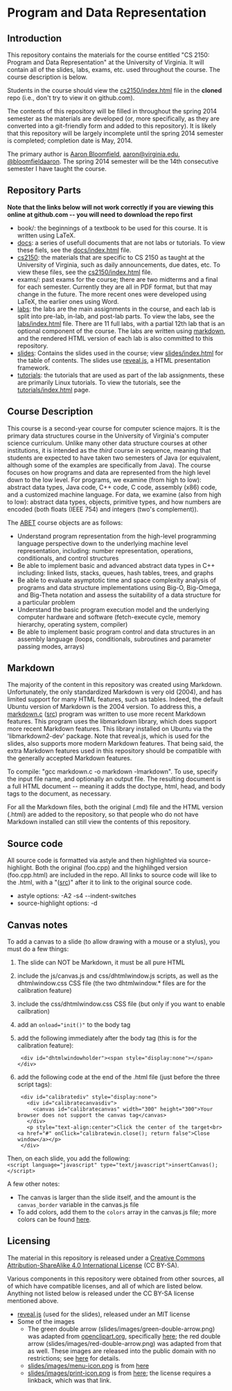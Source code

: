 Program and Data Representation
===============================

Introduction
------------

This repository contains the materials for the course entitled "CS
2150: Program and Data Representation" at the University of Virginia.
It will contain all of the slides, labs, exams, etc. used throughout
the course.  The course description is below.

Students in the course should view the
[cs2150/index.html](cs2150/index.html) file in the **cloned** repo
(i.e., don't try to view it on github.com).

The contents of this repository will be filled in throughout the
spring 2014 semester as the materials are developed (or, more
specifically, as they are converted into a git-friendly form and added
to this repository).  It is likely that this repository will be
largely incomplete until the spring 2014 semester is completed;
completion date is May, 2014.

The primary author is [Aaron
Bloomfield](http://www.cs.virginia.edu/~asb),
[aaron@virginia.edu](<mailto:aaron@virginia.edu>),
[@bloomfieldaaron](http://twitter.com/bloomfieldaaron).  The spring
2014 semester will be the 14th consecutive semester I have taught the
course.


Repository Parts
----------------

**Note that the links below will not work correctly if you are viewing
this online at github.com -- you will need to download the repo first**

- book/: the beginnings of a textbook to be used for this course.  It
  is written using LaTeX.
- [docs](docs/index.html): a series of usefull documents that are not
  labs or tutorials.  To view these fiels, see the
  [docs/index.html](docs/index.html) file.
- [cs2150](cs2150/index.html): the materials that are specific to CS
  2150 as taught at the University of Virginia, such as daily
  announcements, due dates, etc.  To view these files, see the
  [cs2150/index.html](cs2150/index.html) file.
- exams/: past exams for the course; there are two midterms and a
  final for each semester.  Currently they are all in PDF format, but
  that may change in the future.  The more recent ones were developed
  using LaTeX, the earlier ones using Word.
- [labs](labs/index.html): the labs are the main assignments in the
  course, and each lab is split into pre-lab, in-lab, and post-lab
  parts. To view the labs, see the [labs/index.html](labs/index.html)
  file.  There are 11 full labs, with a partial 12th lab that is an
  optional component of the course.  The labs are written using
  [markdown](http://daringfireball.net/projects/markdown/), and the 
  rendered HTML version of each lab is also committed to this
  repository.
- [slides](slides/index.html): Contains the slides used in the course; view
  [slides/index.html](slides/index.html) for the table of contents.
  The slides use [reveal.js](https://github.com/hakimel/reveal.js/), a
  HTML presentation framework.
- [tutorials](tutorials/index.html): the tutorials that are used as
  part of the lab assignments, these are primarily Linux tutorials.
  To view the tutorials, see the
  [tutorials/index.html](tutorials/index.html) page.


Course Description
------------------

This course is a second-year course for computer science majors.  It
is the primary data structures course in the University of Virginia's
computer science curriculum.  Unlike many other data structure courses
at other institutions, it is intended as the *third* course in
sequence, meaning that students are expected to have taken two
semesters of Java (or equivalent, although some of the examples are
specifically from Java).  The course focuses on how programs and data
are represented from the high level down to the low level.  For
programs, we examine (from high to low): abstract data types, Java
code, C++ code, C code, assembly (x86) code, and a customized machine
language.  For data, we examine (also from high to low): abstract data
types, objects, primitive types, and how numbers are encoded (both
floats (IEEE 754) and integers (two's complement)).

The [ABET](http://www.abet.org) course objects are as follows:

- Understand program representation from the high-level programming
  language perspective down to the underlying machine level
  representation, including: number representation, operations,
  conditionals, and control structures
- Be able to implement basic and advanced abstract data types in C++
  including: linked lists, stacks, queues, hash tables, trees, and
  graphs
- Be able to evaluate asymptotic time and space complexity analysis of
  programs and data structure implementations using Big-O, Big-Omega,
  and Big-Theta notation and assess the suitability of a data structure
  for a particular problem
- Understand the basic program execution model and the underlying
  computer hardware and software (fetch-execute cycle, memory hierarchy,
  operating system, compiler)
- Be able to implement basic program control and data structures in an
  assembly language (loops, conditionals, subroutines and parameter
  passing modes, arrays)


Markdown
--------

The majority of the content in this repository was created using
Markdown.  Unfortunately, the only standardized Markdown is very old
(2004), and has limited support for many HTML features, such as
tables.  Indeed, the default Ubuntu version of Markdown is the 2004
version.  To address this, a [markdown.c](utils/markdown.c.html)
([src](utils/markdown.c)) program was written to use more recent
Markdown features.  This program uses the libmarkdown library, which
does support more recent Markdown features.  This library installed on
Ubuntu via the 'libmarkdown2-dev' package.  Note that reveal.js, which
is used for the slides, also supports more modern Markdown features.
That being said, the extra Markdown features used in this repository
should be compatible with the generally accepted Markdown features.

To compile: "gcc markdown.c -o markdown -lmarkdown". To use, specify
the input file name, and optionally an output file.  The resulting
document is a full HTML document -- meaning it adds the doctype, html,
head, and body tags to the document, as necessary.

For all the Markdown files, both the original (.md) file and the HTML
version (.html) are added to the repository, so that people who do not
have Markdown installed can still view the contents of this
repository.


Source code
-----------

All source code is formatted via astyle and then highlighted via
source-highlight.  Both the original (foo.cpp) and the highlihged
version (foo.cpp.html) are included in the repo.  All links to source
code will like to the .html, with a "([src](...))" after it
to link to the original source code.

- astyle options: -A2 -s4 --indent-switches
- source-highlight options: -d


Canvas notes
------------

To add a canvas to a slide (to allow drawing with a mouse or a
stylus), you must do a few things:

1. The slide can NOT be Markdown, it must be all pure HTML
2. include the js/canvas.js and css/dhtmlwindow.js scripts, as well as
   the dhtmlwindow.css CSS file (the two dhtmlwindow.* files are for
   the calibration feature)
3. include the css/dhtmlwindow.css CSS file (but only if you want to
   enable cailbration)
4. add an `onload="init()"` to the body tag
5. add the following immediately after the body tag (this is for
   the calibration feature):

        <div id="dhtmlwindowholder"><span style="display:none"></span></div>

6. add the following code at the end of the .html file (just before
   the three script tags):

        <div id="calibratediv" style="display:none">
          <div id="calibratecanvasdiv">
            <canvas id="calibratecanvas" width="300" height="300">Your browser does not support the canvas tag</canvas>
          </div>
          <p style="text-align:center">Click the center of the target<br><a href="#" onClick="calibratewin.close(); return false">Close window</a></p>
        </div>

Then, on each slide, you add the following:  
`<script language="javascript" type="text/javascript">insertCanvas();</script>`  

A few other notes:

- The canvas is larger than the slide itself, and the amount is the
  `canvas_border` variable in the canvas.js file
- To add colors, add them to the `colors` array in the canvas.js
  file; more colors can be found
  [here](http://www.tutorialspoint.com/html5/html5_color_names.htm).


Licensing
---------

The material in this repository is released under a [Creative Commons
Attribution-ShareAlike 4.0 International
License](http://creativecommons.org/licenses/by-sa/4.0/) (CC BY-SA).

Various components in this repository were obtained from other
sources, all of which have compatible licenses, and all of which are
listed below.  Anything not listed below is released under the CC
BY-SA license mentioned above.

- [reveal.js](https://github.com/hakimel/reveal.js/) (used for the
  slides), released under an MIT license
- Some of the images
  - The green double arrow (slides/images/green-double-arrow.png) was
    adapted from [openclipart.org](http://openclipart.org),
    specifically
    [here](http://openclipart.org/detail/3677/arrow-left-right-by-torfnase);
    the red double arrow (slides/images/red-double-arrow.png) was
    adapted from that as well.  These images are released into the
    public domain with no restrictions; see
    [here](http://openclipart.org/share) for details.
  - [slides/images/menu-icon.png](slides/images/menu-icon.png) is from
    [here](http://androgeek.com/wp-content/uploads/2010/03/android-free-menu-icon-set.png)
  - [slides/images/print-icon.png](slides/images/print-icon.png) is from
    [here](http://www.iconarchive.com/show/icons8-metro-style-icons-by-visualpharm/Very-Basic-Print-icon.html);
    the license requires a linkback, which was that link.
